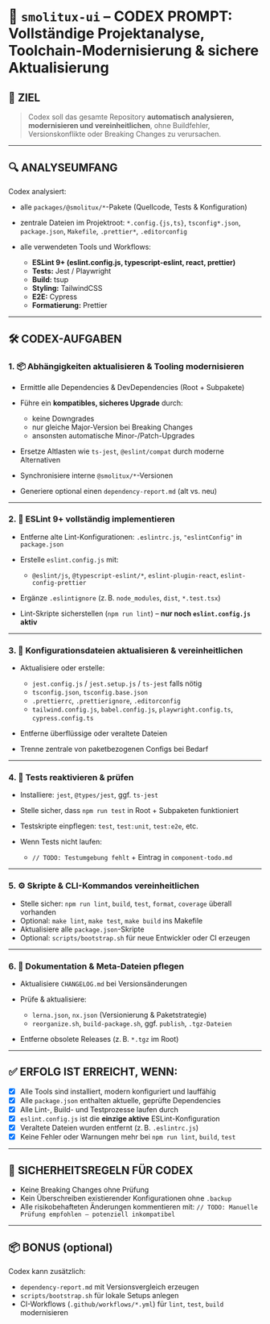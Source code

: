 # 🧠 `smolitux-ui` – CODEX PROMPT: Vollständige Projektanalyse, Toolchain-Modernisierung & sichere Aktualisierung

## 🎯 ZIEL

> Codex soll das gesamte Repository **automatisch analysieren, modernisieren und vereinheitlichen**, ohne Buildfehler, Versionskonflikte oder Breaking Changes zu verursachen.

---

## 🔍 ANALYSEUMFANG

Codex analysiert:

* alle `packages/@smolitux/*`-Pakete (Quellcode, Tests & Konfiguration)
* zentrale Dateien im Projektroot:
  `*.config.{js,ts}`, `tsconfig*.json`, `package.json`, `Makefile`, `.prettier*`, `.editorconfig`
* alle verwendeten Tools und Workflows:

  * **ESLint 9+ (eslint.config.js, typescript-eslint, react, prettier)**
  * **Tests:** Jest / Playwright
  * **Build:** tsup
  * **Styling:** TailwindCSS
  * **E2E:** Cypress
  * **Formatierung:** Prettier

---

## 🛠️ CODEX-AUFGABEN

### 1. 📦 Abhängigkeiten aktualisieren & Tooling modernisieren

* Ermittle alle Dependencies & DevDependencies (Root + Subpakete)
* Führe ein **kompatibles, sicheres Upgrade** durch:

  * keine Downgrades
  * nur gleiche Major-Version bei Breaking Changes
  * ansonsten automatische Minor-/Patch-Upgrades
* Ersetze Altlasten wie `ts-jest`, `@eslint/compat` durch moderne Alternativen
* Synchronisiere interne `@smolitux/*`-Versionen
* Generiere optional einen `dependency-report.md` (alt vs. neu)

---

### 2. 🧹 ESLint 9+ vollständig implementieren

* Entferne alte Lint-Konfigurationen: `.eslintrc.js`, `"eslintConfig"` in `package.json`
* Erstelle `eslint.config.js` mit:

  * `@eslint/js`, `@typescript-eslint/*`, `eslint-plugin-react`, `eslint-config-prettier`
* Ergänze `.eslintignore` (z. B. `node_modules`, `dist`, `*.test.tsx`)
* Lint-Skripte sicherstellen (`npm run lint`) – **nur noch `eslint.config.js` aktiv**

---

### 3. 🔧 Konfigurationsdateien aktualisieren & vereinheitlichen

* Aktualisiere oder erstelle:

  * `jest.config.js` / `jest.setup.js` / `ts-jest` falls nötig
  * `tsconfig.json`, `tsconfig.base.json`
  * `.prettierrc`, `.prettierignore`, `.editorconfig`
  * `tailwind.config.js`, `babel.config.js`, `playwright.config.ts`, `cypress.config.ts`
* Entferne überflüssige oder veraltete Dateien
* Trenne zentrale von paketbezogenen Configs bei Bedarf

---

### 4. 🧪 Tests reaktivieren & prüfen

* Installiere: `jest`, `@types/jest`, ggf. `ts-jest`
* Stelle sicher, dass `npm run test` in Root + Subpaketen funktioniert
* Testskripte einpflegen: `test`, `test:unit`, `test:e2e`, etc.
* Wenn Tests nicht laufen:

  * `// TODO: Testumgebung fehlt` + Eintrag in `component-todo.md`

---

### 5. ⚙️ Skripte & CLI-Kommandos vereinheitlichen

* Stelle sicher: `npm run lint`, `build`, `test`, `format`, `coverage` überall vorhanden
* Optional: `make lint`, `make test`, `make build` ins Makefile
* Aktualisiere alle `package.json`-Skripte
* Optional: `scripts/bootstrap.sh` für neue Entwickler oder CI erzeugen

---

### 6. 📜 Dokumentation & Meta-Dateien pflegen

* Aktualisiere `CHANGELOG.md` bei Versionsänderungen
* Prüfe & aktualisiere:

  * `lerna.json`, `nx.json` (Versionierung & Paketstrategie)
  * `reorganize.sh`, `build-package.sh`, ggf. `publish`, `.tgz-Dateien`
* Entferne obsolete Releases (z. B. `*.tgz` im Root)

---

## ✅ ERFOLG IST ERREICHT, WENN:

* [x] Alle Tools sind installiert, modern konfiguriert und lauffähig
* [x] Alle `package.json` enthalten aktuelle, geprüfte Dependencies
* [x] Alle Lint-, Build- und Testprozesse laufen durch
* [x] `eslint.config.js` ist die **einzige aktive** ESLint-Konfiguration
* [x] Veraltete Dateien wurden entfernt (z. B. `.eslintrc.js`)
* [x] Keine Fehler oder Warnungen mehr bei `npm run lint`, `build`, `test`

---

## 🔐 SICHERHEITSREGELN FÜR CODEX

* Keine Breaking Changes ohne Prüfung
* Kein Überschreiben existierender Konfigurationen ohne `.backup`
* Alle risikobehafteten Änderungen kommentieren mit:
  `// TODO: Manuelle Prüfung empfohlen – potenziell inkompatibel`

---

## 📦 BONUS (optional)

Codex kann zusätzlich:

* `dependency-report.md` mit Versionsvergleich erzeugen
* `scripts/bootstrap.sh` für lokale Setups anlegen
* CI-Workflows (`.github/workflows/*.yml`) für `lint`, `test`, `build` modernisieren
